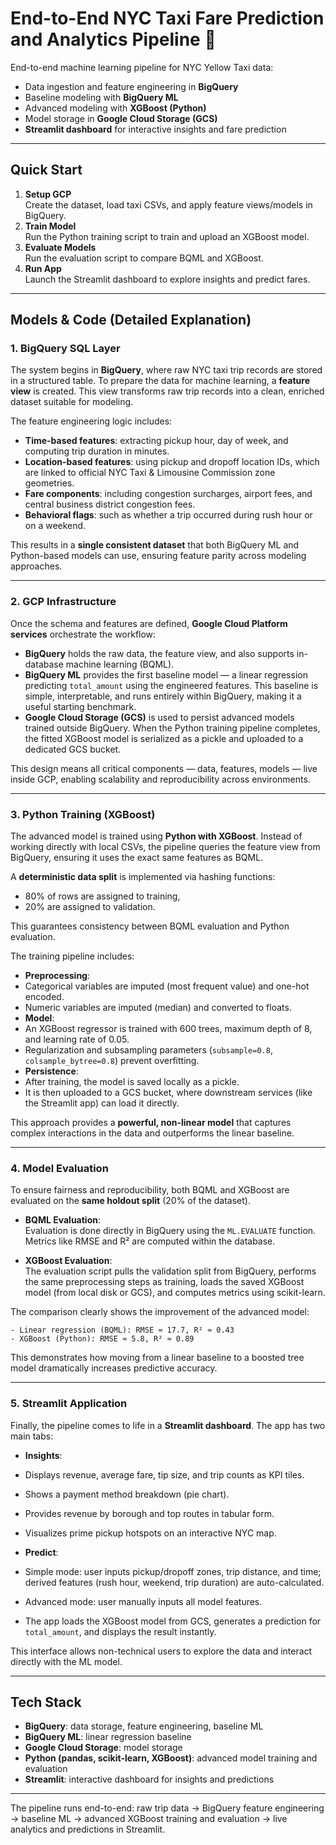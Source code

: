# End-to-End NYC Taxi Fare Prediction and Analytics Pipeline 🚖

End-to-end machine learning pipeline for NYC Yellow Taxi data:  
- Data ingestion and feature engineering in **BigQuery**  
- Baseline modeling with **BigQuery ML**  
- Advanced modeling with **XGBoost (Python)**  
- Model storage in **Google Cloud Storage (GCS)**  
- **Streamlit dashboard** for interactive insights and fare prediction  

---

## Quick Start
1. **Setup GCP**  
   Create the dataset, load taxi CSVs, and apply feature views/models in BigQuery.  
2. **Train Model**  
   Run the Python training script to train and upload an XGBoost model.  
3. **Evaluate Models**  
   Run the evaluation script to compare BQML and XGBoost.  
4. **Run App**  
Launch the Streamlit dashboard to explore insights and predict fares.  

---

## Models & Code (Detailed Explanation)

### 1. BigQuery SQL Layer
The system begins in **BigQuery**, where raw NYC taxi trip records are stored in a structured table. To prepare the data for machine learning, a **feature view** is created. This view transforms raw trip records into a clean, enriched dataset suitable for modeling.  

The feature engineering logic includes:  
- **Time-based features**: extracting pickup hour, day of week, and computing trip duration in minutes.  
- **Location-based features**: using pickup and dropoff location IDs, which are linked to official NYC Taxi & Limousine Commission zone geometries.  
- **Fare components**: including congestion surcharges, airport fees, and central business district congestion fees.  
- **Behavioral flags**: such as whether a trip occurred during rush hour or on a weekend.  

This results in a **single consistent dataset** that both BigQuery ML and Python-based models can use, ensuring feature parity across modeling approaches.

---

### 2. GCP Infrastructure
Once the schema and features are defined, **Google Cloud Platform services** orchestrate the workflow:  
- **BigQuery** holds the raw data, the feature view, and also supports in-database machine learning (BQML).  
- **BigQuery ML** provides the first baseline model — a linear regression predicting `total_amount` using the engineered features. This baseline is simple, interpretable, and runs entirely within BigQuery, making it a useful starting benchmark.  
- **Google Cloud Storage (GCS)** is used to persist advanced models trained outside BigQuery. When the Python training pipeline completes, the fitted XGBoost model is serialized as a pickle and uploaded to a dedicated GCS bucket.  

This design means all critical components — data, features, models — live inside GCP, enabling scalability and reproducibility across environments.

---

### 3. Python Training (XGBoost)
The advanced model is trained using **Python with XGBoost**. Instead of working directly with local CSVs, the pipeline queries the feature view from BigQuery, ensuring it uses the exact same features as BQML.  

A **deterministic data split** is implemented via hashing functions:  
- 80% of rows are assigned to training,  
- 20% are assigned to validation.  

This guarantees consistency between BQML evaluation and Python evaluation.  

The training pipeline includes:  
- **Preprocessing**:  
- Categorical variables are imputed (most frequent value) and one-hot encoded.  
- Numeric variables are imputed (median) and converted to floats.  
- **Model**:  
- An XGBoost regressor is trained with 600 trees, maximum depth of 8, and learning rate of 0.05.  
- Regularization and subsampling parameters (`subsample=0.8`, `colsample_bytree=0.8`) prevent overfitting.  
- **Persistence**:  
- After training, the model is saved locally as a pickle.  
- It is then uploaded to a GCS bucket, where downstream services (like the Streamlit app) can load it directly.  

This approach provides a **powerful, non-linear model** that captures complex interactions in the data and outperforms the linear baseline.

---

### 4. Model Evaluation
To ensure fairness and reproducibility, both BQML and XGBoost are evaluated on the **same holdout split** (20% of the dataset).  

- **BQML Evaluation**:  
Evaluation is done directly in BigQuery using the `ML.EVALUATE` function. Metrics like RMSE and R² are computed within the database.  

- **XGBoost Evaluation**:  
The evaluation script pulls the validation split from BigQuery, performs the same preprocessing steps as training, loads the saved XGBoost model (from local disk or GCS), and computes metrics using scikit-learn.  

The comparison clearly shows the improvement of the advanced model:  
```
- Linear regression (BQML): RMSE ≈ 17.7, R² ≈ 0.43  
- XGBoost (Python): RMSE ≈ 5.8, R² ≈ 0.89  
```
This demonstrates how moving from a linear baseline to a boosted tree model dramatically increases predictive accuracy.

---

### 5. Streamlit Application
Finally, the pipeline comes to life in a **Streamlit dashboard**. The app has two main tabs:  

- **Insights**:  
- Displays revenue, average fare, tip size, and trip counts as KPI tiles.  
- Shows a payment method breakdown (pie chart).  
- Provides revenue by borough and top routes in tabular form.  
- Visualizes prime pickup hotspots on an interactive NYC map.  

- **Predict**:  
- Simple mode: user inputs pickup/dropoff zones, trip distance, and time; derived features (rush hour, weekend, trip duration) are auto-calculated.  
- Advanced mode: user manually inputs all model features.  
- The app loads the XGBoost model from GCS, generates a prediction for `total_amount`, and displays the result instantly.  

This interface allows non-technical users to explore the data and interact directly with the ML model.  

---

## Tech Stack
- **BigQuery**: data storage, feature engineering, baseline ML  
- **BigQuery ML**: linear regression baseline  
- **Google Cloud Storage**: model storage  
- **Python (pandas, scikit-learn, XGBoost)**: advanced model training and evaluation  
- **Streamlit**: interactive dashboard for insights and predictions  

---

The pipeline runs end-to-end: raw trip data → BigQuery feature engineering → baseline ML → advanced XGBoost training and evaluation → live analytics and predictions in Streamlit.  
